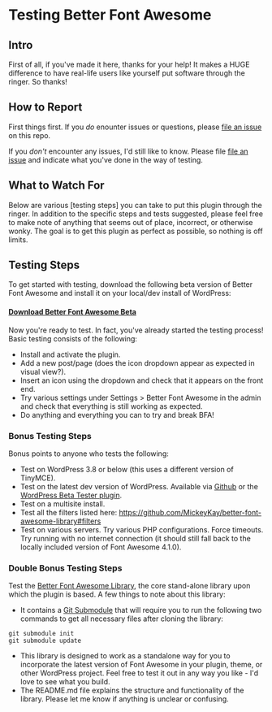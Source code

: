 # Testing Better Font Awesome #

## Intro ##
First of all, if you've made it here, thanks for your help! It makes a HUGE difference to have real-life users like yourself put software through the ringer. So thanks!

## How to Report ##
First things first. If you *do* enounter issues or questions, please [file an issue](https://github.com/MickeyKay/better-font-awesome/blob/master/testing/better-font-awesome-beta.zip?raw=true) on this repo.

If you *don't* encounter any issues, I'd still like to know. Please file [file an issue](https://github.com/MickeyKay/better-font-awesome/blob/master/testing/better-font-awesome-beta.zip?raw=true) and indicate what you've done in the way of testing.

## What to Watch For ##
Below are various [testing steps] you can take to put this plugin through the ringer. In addition to the specific steps and tests suggested, please feel free to make note of anything that seems out of place, incorrect, or otherwise wonky. The goal is to get this plugin as perfect as possible, so nothing is off limits.

## Testing Steps ##
To get started with testing, download the following beta version of Better Font Awesome and install it on your local/dev install of WordPress:
#### [Download Better Font Awesome Beta](https://github.com/MickeyKay/better-font-awesome/blob/master/testing/better-font-awesome-beta.zip?raw=true) ####

Now you're ready to test. In fact, you've already started the testing process! Basic testing consists of the following:

* Install and activate the plugin.
* Add a new post/page (does the icon dropdown appear as expected in visual view?).
* Insert an icon using the dropdown and check that it appears on the front end.
* Try various settings under Settings > Better Font Awesome in the admin and check that everything is still working as expected.
* Do anything and everything you can to try and break BFA!

### Bonus Testing Steps ###
Bonus points to anyone who tests the following:

* Test on WordPress 3.8 or below (this uses a different version of TinyMCE).
* Test on the latest dev version of WordPress. Available via [Github](https://github.com/WordPress/WordPress) or the [WordPress Beta Tester plugin](https://wordpress.org/plugins/wordpress-beta-tester/).
* Test on a multisite install.
* Test all the filters listed here: https://github.com/MickeyKay/better-font-awesome-library#filters
* Test on various servers. Try various PHP configurations. Force timeouts. Try running with no internet connection (it should still fall back to the locally included version of Font Awesome 4.1.0).

### Double Bonus Testing Steps ###
Test the [Better Font Awesome Library](https://github.com/MickeyKay/better-font-awesome-library/), the core stand-alone library upon which the plugin is based. A few things to note about this library:

* It contains a [Git Submodule](http://git-scm.com/book/en/Git-Tools-Submodules) that will require you to run the following two commands to get all necessary files after cloning the library:
```
git submodule init
git submodule update
```
* This library is designed to work as a standalone way for you to incorporate the latest version of Font Awesome in your plugin, theme, or other WordPress project. Feel free to test it out in any way you like - I'd love to see what you build.
* The README.md file explains the structure and functionality of the library. Please let me know if anything is unclear or confusing.


